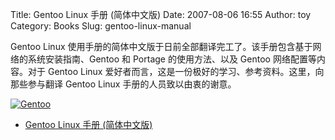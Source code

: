 Title: Gentoo Linux 手册 (简体中文版)
Date: 2007-08-06 16:55
Author: toy
Category: Books
Slug: gentoo-linux-manual

Gentoo Linux
使用手册的简体中文版于日前全部翻译完工了。该手册包含基于网络的系统安装指南、Gentoo
和 Portage 的使用方法、以及 Gentoo 网络配置等内容。对于 Gentoo Linux
爱好者而言，这是一份极好的学习、参考资料。这里，向那些参与翻译 Gentoo
Linux 手册的人员致以由衷的谢意。

[![Gentoo](http://i.linuxtoy.org/i/2007/05/gentoo.jpg)](http://i.linuxtoy.org/i/2007/05/gentoo.jpg)

- [Gentoo Linux 手册 (简体中文版)](http://www.gentoo-cn.org/)
